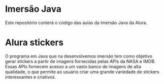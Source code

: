 # Imersão Java

Este repositório conterá o código das aulas da Imersão Java da Alura.

# Alura stickers

O programa em Java que na desenvolvemos imersão tem como objetivo gerar stickers a partir de imagens fornecidas pelas APIs da NASA e IMDB. 
Essas APIs fornecem acesso a um vasto banco de imagens de alta qualidade, o que permite ao usuário criar uma grande variedade de stickers interessantes e criativos.